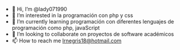 - 👋 Hi, I’m @lady071990
- 👀 I’m interested in  la programación con php y css
- 🌱 I’m currently learning  programación con diferentes lenguajes de programación como php, javaScript
- 💞️ I’m looking to collaborate on proyectos de software académicos
- 📫 How to reach me  lrnegris18@hotmail.com

<!---
lady071990/lady071990 is a ✨ special ✨ repository because its `README.md` (this file) appears on your GitHub profile.
You can click the Preview link to take a look at your changes.
--->

